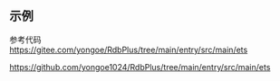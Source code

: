 ## 示例

参考代码  
https://gitee.com/yongoe/RdbPlus/tree/main/entry/src/main/ets  
  
https://github.com/yongoe1024/RdbPlus/tree/main/entry/src/main/ets  